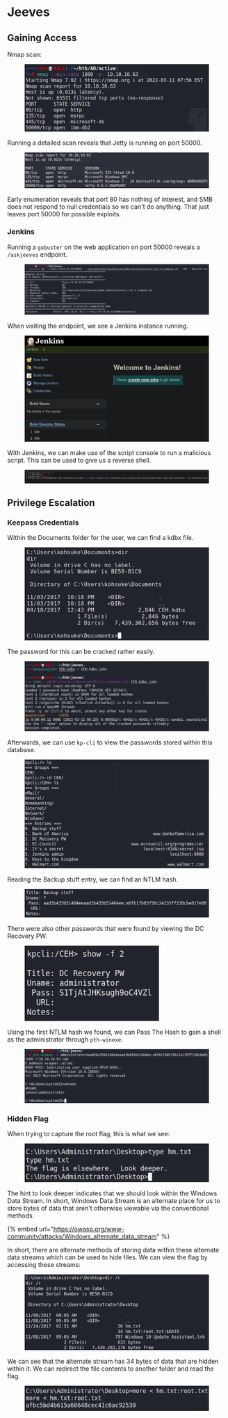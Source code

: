 # Jeeves

## Gaining Access

Nmap scan:

<figure><img src="../../../.gitbook/assets/image (17) (9).png" alt=""><figcaption></figcaption></figure>

Running a detailed scan reveals that Jetty is running on port 50000.

<figure><img src="../../../.gitbook/assets/image (11) (6).png" alt=""><figcaption></figcaption></figure>

Early enumeration reveals that port 80 has nothing of interest, and SMB does not respond to null credentials so we can't do anything. That just leaves port 50000 for possible exploits.

### Jenkins

Running a `gobuster` on the web application on port 50000 reveals a `/askjeeves` endpoint.

<figure><img src="../../../.gitbook/assets/image (23) (2).png" alt=""><figcaption></figcaption></figure>

When visiting the endpoint, we see a Jenkins instance running.

<figure><img src="../../../.gitbook/assets/image (22) (5).png" alt=""><figcaption></figcaption></figure>

With Jenkins, we can make use of the script console to run a malicious script. This can be used to give us a reverse shell.

<figure><img src="../../../.gitbook/assets/image (20).png" alt=""><figcaption></figcaption></figure>

## Privilege Escalation

### Keepass Credentials

Within the Documents folder for the user, we can find a kdbx file.

<figure><img src="../../../.gitbook/assets/image (14) (7).png" alt=""><figcaption></figcaption></figure>

The password for this can be cracked rather easily.

<figure><img src="../../../.gitbook/assets/image (4) (6).png" alt=""><figcaption></figcaption></figure>

Afterwards, we can use `kp-cli` to view the passwords stored within this database.

<figure><img src="../../../.gitbook/assets/image (10) (1).png" alt=""><figcaption></figcaption></figure>

Reading the Backup stuff entry, we can find an NTLM hash.

<figure><img src="../../../.gitbook/assets/image (18) (8).png" alt=""><figcaption></figcaption></figure>

There were also other passwords that were found by viewing the DC Recovery PW.

<figure><img src="../../../.gitbook/assets/image (15).png" alt=""><figcaption></figcaption></figure>

Using the first NTLM hash we found, we can Pass The Hash to gain a shell as the administrator through `pth-winexe`.&#x20;

<figure><img src="../../../.gitbook/assets/image (2) (1).png" alt=""><figcaption></figcaption></figure>

### Hidden Flag

When trying to capture the root flag, this is what we see:

<figure><img src="../../../.gitbook/assets/image (7) (1).png" alt=""><figcaption></figcaption></figure>

The hint to look deeper indicates that we should look within the Windows Data Stream. In short, Windows Data Stream is an alternate place for us to store bytes of data that aren't otherwise viewable via the conventional methods.&#x20;

{% embed url="https://owasp.org/www-community/attacks/Windows_alternate_data_stream" %}

In short, there are alternate methods of storing data within these alternate data streams which can be used to hide files. We can view the flag by accessing these streams:

<figure><img src="../../../.gitbook/assets/image (16).png" alt=""><figcaption></figcaption></figure>

We can see that the alternate stream has 34 bytes of data that are hidden within it. We can redirect the file contents to another folder and read the flag.

<figure><img src="../../../.gitbook/assets/image (13) (5).png" alt=""><figcaption></figcaption></figure>
